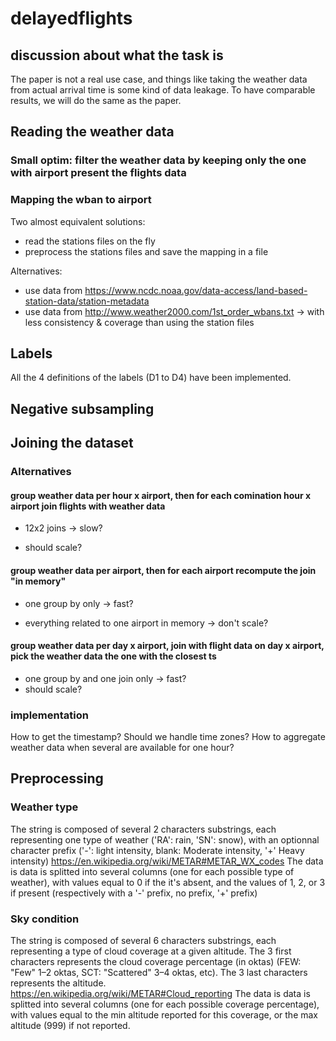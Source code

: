 # delayedflights


## discussion about what the task is

The paper is not a real use case, and things like taking the weather data from actual arrival time is some kind of data leakage.
To have comparable results, we will do the same as the paper.


## Reading the weather data

### Small optim: filter the weather data by keeping only the one with airport present the flights data

### Mapping the wban to airport

Two almost equivalent solutions:
* read the stations files on the fly
* preprocess the stations files and save the mapping in a file

Alternatives:
* use data from https://www.ncdc.noaa.gov/data-access/land-based-station-data/station-metadata
* use data from http://www.weather2000.com/1st_order_wbans.txt
-> with less consistency & coverage than using the station files


## Labels

All the 4 definitions of the labels (D1 to D4) have been implemented.


## Negative subsampling


## Joining the dataset

### Alternatives

#### group weather data per hour x airport, then for each comination hour x airport join flights with weather data
- 12x2 joins -> slow?
+ should scale?

#### group weather data per airport, then for each airport recompute the join "in memory"
+ one group by only -> fast?
- everything related to one airport in memory -> don't scale?

#### group weather data per day x airport, join with flight data on day x airport, pick the weather data the one with the closest ts
+ one group by and one join only -> fast?
+ should scale?

### implementation

How to get the timestamp? Should we handle time zones?
How to aggregate weather data when several are available for one hour?


## Preprocessing

### Weather type

The string is composed of several 2 characters substrings, each representing one type of weather ('RA': rain, 'SN': snow), with an optionnal character prefix ('-': light intensity, blank: Moderate intensity, '+' Heavy intensity)
https://en.wikipedia.org/wiki/METAR#METAR_WX_codes
The data is data is splitted into several columns (one for each possible type of weather), with values equal to 0 if the it's absent, and the values of 1, 2, or 3 if present (respectively with a '-' prefix, no prefix, '+' prefix)

### Sky condition

The string is composed of several 6 characters substrings, each representing a type of cloud coverage at a given altitude.
The 3 first characters represents the cloud coverage percentage (in oktas) (FEW: "Few" 1–2 oktas, SCT: "Scattered" 3–4 oktas, etc).
The 3 last characters represents the altitude.
https://en.wikipedia.org/wiki/METAR#Cloud_reporting
The data is data is splitted into several columns (one for each possible coverage percentage), with values equal to the min altitude reported for this coverage, or the max altitude (999) if not reported.
